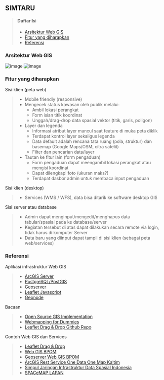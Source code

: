 ## SIMTARU
> #### Daftar Isi
> * [Arsitektur Web GIS](#arsitektur-web-gis)
> * [Fitur yang diharapkan](#fitur-yang-diharapkan)
> * [Referensi](#referensi)

### Arsitektur Web GIS
![image](http://geo.ifip.tuwien.ac.at/imak/2009/stack_workshop/doc/_images/stack.png)
![image](https://storage.googleapis.com/cdn.thenewstack.io/media/2017/09/2f021b01-boundless3.png)

### Fitur yang diharapkan
Sisi klien (peta web)
> * Mobile friendly (responsive)
> * Mengecek status kawasan oleh publik melalui:
>   * Ambil lokasi perangkat
>   * Form isian titik koordinat
>   * Unggah/drag-drop data spasial vektor (titik, garis, poligon)
> * Layer dan legenda
>   * Informasi atribut layer muncul saat feature di muka peta diklik
>   * Terdapat kontrol layer sekaligus legenda
>   * Data default adalah rencana tata ruang (pola, struktur) dan basemap (Google Maps/OSM, citra satelit)
>   * Filter dan pencarian data/layer
> * Tautan ke fitur lain (form pengaduan)
>   * Form pengaduan dapat meengambil lokasi perangkat atau mengisi koordinat
>   * Dapat dilengkapi foto (ukuran maks?)
>   * Terdapat dasbor admin untuk membaca input pengaduan

Sisi klien (desktop)
> * Services (WMS / WFS), data bisa ditarik ke software desktop GIS

Sisi server atau database
> * Admin dapat menginput/mengedit/menghapus data tabular/spasial pada ke database/server
> * Kegiatan tersebut di atas dapat dilakukan secara remote via login, tidak harus di komputer Server
> * Data baru yang diinput dapat tampil di sisi klien (sebagai peta web/services)


### Referensi
Aplikasi infrastruktur Web GIS
> * [ArcGIS Server](https://enterprise.arcgis.com/en/server/latest/get-started/windows/what-is-arcgis-for-server-.htm)
> * [PostgreSQL/PostGIS](https://postgis.net/)
> * [Geoserver](https://https://www.osgeo.org/projects/geoserver/)
> * [Leaflet Javascript](https://leafletjs.com/)
> * [Geonode](http://geonode.org/)

Bacaan
> * [Open Source GIS Implementation](https://opengislab.com/blog/2017/3/22/open-source-gis-implementation-an-experiment)
> * [Webmapping for Dummies](https://www.xyht.com/spatial-itgis/web-mapping-for-dummies-my-personal-experience/)
> * [Leaflet Drag & Drop Github Repo](https://github.com/calvinmetcalf/leaflet.workspace)

Contoh Web GIS dan Services
> * [Leaflet Drag & Drop](https://leaflet.calvinmetcalf.com)
> * [Web GIS BPOM](https://gis.pom.go.id/)
> * [Geoserver Web GIS BPOM](http://gis.pom.go.id:8080/geoserver/web/wicket/bookmarkable/org.geoserver.web.demo.MapPreviewPage?1)
> * [ArcGIS Rest Service One Data One Map Kaltim](http://222.124.31.141:6080/arcgis/rest/services)
> * [Simpul Jaringan Infrastruktur Data Spasial Indonesia](https://github.com/ppids-ugm/simpul-jaringan-indonesia/blob/master/daftar-simpul-jaringan.md#kalimantan-timur)
> * [SPACeMAP LAPAN](http://spacemap.lapan.go.id/)
